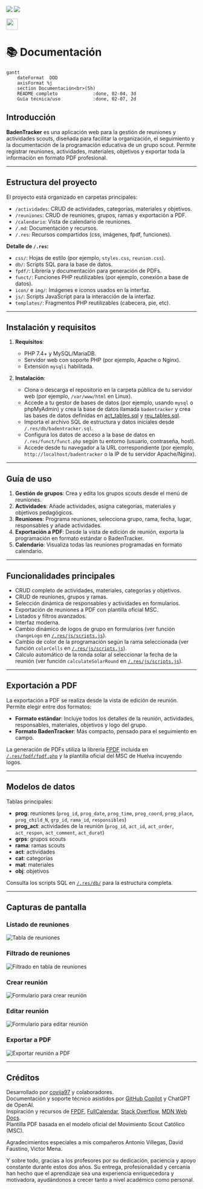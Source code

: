 ![](https://raw.githubusercontent.com/jcorvid509/.resGen/9cf65965f880c39d5e634d73522a6d656c4ea501/_bannerD.png#gh-dark-mode-only)
![](https://raw.githubusercontent.com/jcorvid509/.resGen/9cf65965f880c39d5e634d73522a6d656c4ea501/_bannerL.png#gh-light-mode-only)

<a href="/.md/readme.md"><img src="https://raw.githubusercontent.com/jcorvid509/.resGen/9cf65965f880c39d5e634d73522a6d656c4ea501/_back.svg" height="30"></a>

# 📚 Documentación

```mermaid
gantt
    dateFormat  DDD
    axisFormat %j
    section Documentación<br>(5h)
    README completo             :done, 02-04, 3d
    Guía técnica/uso            :done, 02-07, 2d
```

## Introducción

**BadenTracker** es una aplicación web para la gestión de reuniones y actividades scouts, diseñada para facilitar la organización, el seguimiento y la documentación de la programación educativa de un grupo scout. Permite registrar reuniones, actividades, materiales, objetivos y exportar toda la información en formato PDF profesional.

---

## Estructura del proyecto

El proyecto está organizado en carpetas principales:

- `/actividades`: CRUD de actividades, categorías, materiales y objetivos.
- `/reuniones`: CRUD de reuniones, grupos, ramas y exportación a PDF.
- `/calendario`: Vista de calendario de reuniones.
- `/.md`: Documentación y recursos.
- `/.res`: Recursos compartidos (css, imágenes, fpdf, funciones).

**Detalle de `/.res`:**
- `css/`: Hojas de estilo (por ejemplo, `styles.css`, `reunion.css`).
- `db/`: Scripts SQL para la base de datos.
- `fpdf/`: Librería y documentación para generación de PDFs.
- `funct/`: Funciones PHP reutilizables (por ejemplo, conexión a base de datos).
- `icon/` e `img/`: Imágenes e iconos usados en la interfaz.
- `js/`: Scripts JavaScript para la interacción de la interfaz.
- `templates/`: Fragmentos PHP reutilizables (cabecera, pie, etc).

---

## Instalación y requisitos

1. **Requisitos**:
   - PHP 7.4+ y MySQL/MariaDB.
   - Servidor web con soporte PHP (por ejemplo, Apache o Nginx).
   - Extensión `mysqli` habilitada.

2. **Instalación**:
   - Clona o descarga el repositorio en la carpeta pública de tu servidor web (por ejemplo, `/var/www/html` en Linux).
   - Accede a tu gestor de bases de datos (por ejemplo, usando `mysql` o phpMyAdmin) y crea la base de datos llamada `badentracker` y crea las bases de datos definidas en [act_tables.sql](../.res/db/act_tables.sql) y [reu_tables.sql](../.res/db/reu_tables.sql).
   - Importa el archivo SQL de estructura y datos iniciales desde `/.res/db/badentracker.sql`.
   - Configura los datos de acceso a la base de datos en `/.res/funct/funct.php` según tu entorno (usuario, contraseña, host).
   - Accede desde tu navegador a la URL correspondiente (por ejemplo, `http://localhost/badentracker` o la IP de tu servidor Apache/Nginx).

---

## Guía de uso

1. **Gestión de grupos**: Crea y edita los grupos scouts desde el menú de reuniones.
2. **Actividades**: Añade actividades, asigna categorías, materiales y objetivos pedagógicos.
3. **Reuniones**: Programa reuniones, selecciona grupo, rama, fecha, lugar, responsables y añade actividades.
4. **Exportación a PDF**: Desde la vista de edición de reunión, exporta la programación en formato estándar o BadenTracker.
5. **Calendario**: Visualiza todas las reuniones programadas en formato calendario.

---

## Funcionalidades principales

- CRUD completo de actividades, materiales, categorías y objetivos.
- CRUD de reuniones, grupos y ramas.
- Selección dinámica de responsables y actividades en formularios.
- Exportación de reuniones a PDF con plantilla oficial MSC.
- Listados y filtros avanzados.
- Interfaz moderna.
- Cambio dinámico de logos de grupo en formularios (ver función `changeLogo` en [`/.res/js/scripts.js`](../.res/js/scripts.js)).
- Cambio de color de la programación según la rama seleccionada (ver función `colorCells` en [`/.res/js/scripts.js`](../.res/js/scripts.js)).
- Cálculo automático de la ronda solar al seleccionar la fecha de la reunión (ver función `calculateSolarRound` en [`/.res/js/scripts.js`](../.res/js/scripts.js)).

---

## Exportación a PDF

La exportación a PDF se realiza desde la vista de edición de reunión. Permite elegir entre dos formatos:

- **Formato estándar**: Incluye todos los detalles de la reunión, actividades, responsables, materiales, objetivos y logo del grupo.
- **Formato BadenTracker**: Más compacto, pensado para el seguimiento en campo.

La generación de PDFs utiliza la librería [FPDF](https://www.fpdf.org/) incluida en [`/.res/fpdf/fpdf.php`](../.res/fpdf/fpdf.php) y la plantilla oficial del MSC de Huelva incuyendo logos.


---

## Modelos de datos

Tablas principales:

- **prog**: reuniones (`prog_id`, `prog_date`, `prog_time`, `prog_coord`, `prog_place`, `prog_child_N`, `grp_id`, `rama_id`, `responsibles`)
- **prog_act**: actividades de la reunión (`prog_id`, `act_id`, `act_order`, `act_respon`, `act_comment`, `act_durat`)
- **grps**: grupos scouts
- **rama**: ramas scouts
- **act**: actividades
- **cat**: categorías
- **mat**: materiales
- **obj**: objetivos

Consulta los scripts SQL en [`/.res/db/`](../.res/db/) para la estructura completa.

---

## Capturas de pantalla

### Listado de reuniones

![Tabla de reuniones](img/reuniones-listado.png)

### Filtrado de reuniones

![Filtrado en tabla de reuniones](img/reuniones-filtrado.png)

### Crear reunión

![Formulario para crear reunión](img/reuniones-crear.png)

### Editar reunión

![Formulario para editar reunión](img/reuniones-editar.png)

### Exportar a PDF

![Exportar reunión a PDF](img/reuniones-pdf.png)

---

## Créditos

Desarrollado por [covija97](https://github.com/covija97) y colaboradores.  
Documentación y soporte técnico asistidos por [GitHub Copilot](https://github.com/features/copilot) y ChatGPT de OpenAI.  
Inspiración y recursos de [FPDF](https://www.fpdf.org/), [FullCalendar](https://fullcalendar.io/), [Stack Overflow](https://stackoverflow.com/), [MDN Web Docs](https://developer.mozilla.org/).  
Plantilla PDF basada en el modelo oficial del Movimiento Scout Católico (MSC).

Agradecimientos especiales a mis compañeros Antonio Villegas, David Faustino, Victor Mena.

Y sobre todo, gracias a los profesores por su dedicación, paciencia y apoyo constante durante estos dos años. Su entrega, profesionalidad y cercanía han hecho que el aprendizaje sea una experiencia enriquecedora y motivadora, ayudándonos a crecer tanto a nivel académico como personal.